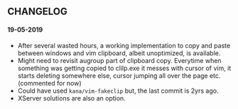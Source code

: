 ## CHANGELOG

#### 19-05-2019
* After several wasted hours, a working implementation to copy and paste between windows and vim clipboard, albeit unoptimized, is available.
* Might need to revisit augroup part of clipboard copy. Everytime when something was getting copied to clilp.exe it messes with cursor of vim, it starts deleting somewhere else, cursor jumping all over the page etc. (commented for now)
* Could have used `kana/vim-fakeclip` but, the last commit is 2yrs ago.
* XServer solutions are also an option.
